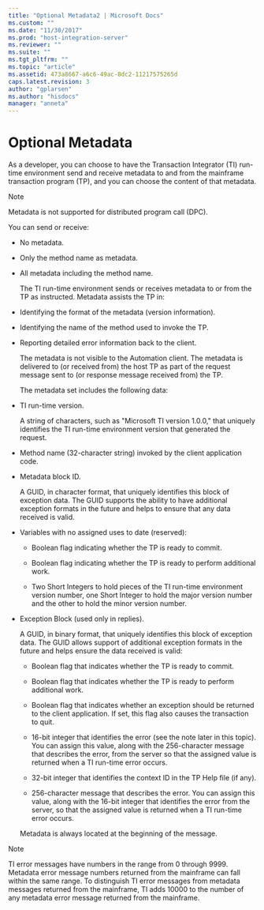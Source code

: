 ```yaml
---
title: "Optional Metadata2 | Microsoft Docs"
ms.custom: ""
ms.date: "11/30/2017"
ms.prod: "host-integration-server"
ms.reviewer: ""
ms.suite: ""
ms.tgt_pltfrm: ""
ms.topic: "article"
ms.assetid: 473a8667-a6c6-49ac-8dc2-11217575265d
caps.latest.revision: 3
author: "gplarsen"
ms.author: "hisdocs"
manager: "anneta"
---
```

# Optional Metadata
As a developer, you can choose to have the Transaction Integrator (TI) run-time environment send and receive metadata to and from the mainframe transaction program (TP), and you can choose the content of that metadata.  
  
> [!NOTE]
>  Metadata is not supported for distributed program call (DPC).  
  
 You can send or receive:  
  
- No metadata.  
  
- Only the method name as metadata.  
  
- All metadata including the method name.  
  
  The TI run-time environment sends or receives metadata to or from the TP as instructed. Metadata assists the TP in:  
  
- Identifying the format of the metadata (version information).  
  
- Identifying the name of the method used to invoke the TP.  
  
- Reporting detailed error information back to the client.  
  
  The metadata is not visible to the Automation client. The metadata is delivered to (or received from) the host TP as part of the request message sent to (or response message received from) the TP.  
  
  The metadata set includes the following data:  
  
- TI run-time version.  
  
   A string of characters, such as "Microsoft TI version 1.0.0," that uniquely identifies the TI run-time environment version that generated the request.  
  
- Method name (32-character string) invoked by the client application code.  
  
- Metadata block ID.  
  
   A GUID, in character format, that uniquely identifies this block of exception data. The GUID supports the ability to have additional exception formats in the future and helps to ensure that any data received is valid.  
  
- Variables with no assigned uses to date (reserved):  
  
  -   Boolean flag indicating whether the TP is ready to commit.  
  
  -   Boolean flag indicating whether the TP is ready to perform additional work.  
  
  -   Two Short Integers to hold pieces of the TI run-time environment version number, one Short Integer to hold the major version number and the other to hold the minor version number.  
  
- Exception Block (used only in replies).  
  
   A GUID, in binary format, that uniquely identifies this block of exception data. The GUID allows support of additional exception formats in the future and helps ensure the data received is valid:  
  
  -   Boolean flag that indicates whether the TP is ready to commit.  
  
  -   Boolean flag that indicates whether the TP is ready to perform additional work.  
  
  -   Boolean flag that indicates whether an exception should be returned to the client application. If set, this flag also causes the transaction to quit.  
  
  -   16-bit integer that identifies the error (see the note later in this topic). You can assign this value, along with the 256-character message that describes the error, from the server so that the assigned value is returned when a TI run-time error occurs.  
  
  -   32-bit integer that identifies the context ID in the TP Help file (if any).  
  
  -   256-character message that describes the error. You can assign this value, along with the 16-bit integer that identifies the error from the server, so that the assigned value is returned when a TI run-time error occurs.  
  
  Metadata is always located at the beginning of the message.  
  
> [!NOTE]
>  TI error messages have numbers in the range from 0 through 9999. Metadata error message numbers returned from the mainframe can fall within the same range. To distinguish TI error messages from metadata messages returned from the mainframe, TI adds 10000 to the number of any metadata error message returned from the mainframe.
